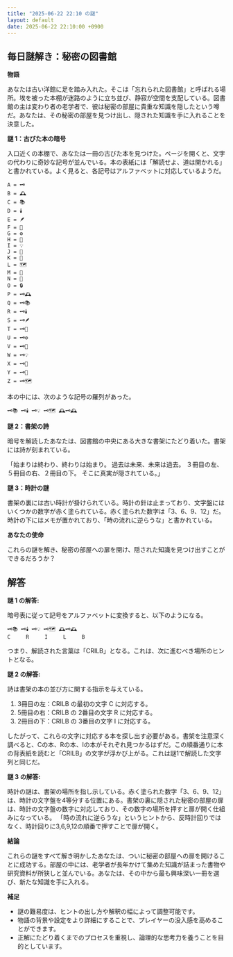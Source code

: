 ```yaml
---
title: "2025-06-22 22:10 の謎"
layout: default
date: 2025-06-22 22:10:00 +0900
---
```

## 毎日謎解き：秘密の図書館

**物語**

あなたは古い洋館に足を踏み入れた。そこは「忘れられた図書館」と呼ばれる場所。埃を被った本棚が迷路のように立ち並び、静寂が空間を支配している。図書館の主は変わり者の老学者で、彼は秘密の部屋に貴重な知識を隠したという噂だ。あなたは、その秘密の部屋を見つけ出し、隠された知識を手に入れることを決意した。

**謎 1：古びた本の暗号**

入口近くの本棚で、あなたは一冊の古びた本を見つけた。ページを開くと、文字の代わりに奇妙な記号が並んでいる。本の表紙には「解読せよ、道は開かれる」と書かれている。よく見ると、各記号はアルファベットに対応しているようだ。

```
A = 🗝️
B = 🕰️
C = 📚
D = 🕯️
E = 🪶
F = 📜
G = ⚙️
H = 🚪
I = 💡
J = 🧭
K = 🔎
L = 🗺️
M = 🎼
N = 🌳
O = 🔒
P = 🗝️🕰️
Q = 🗝️📚
R = 🗝️🕯️
S = 🗝️🪶
T = 🗝️📜
U = 🗝️⚙️
V = 🗝️🚪
W = 🗝️💡
X = 🗝️🧭
Y = 🗝️🔎
Z = 🗝️🗺️
```

本の中には、次のような記号の羅列があった。

```
🗝️📚 🗝️🕯️ 🗝️💡 🗝️🗺️ 🕰️🗝️🕰️
```

**謎 2：書架の詩**

暗号を解読したあなたは、図書館の中央にある大きな書架にたどり着いた。書架には詩が刻まれている。

「始まりは終わり、終わりは始まり。
  過去は未来、未来は過去。
  ３冊目の左、５冊目の右、２冊目の下。
  そこに真実が隠されている。」

**謎 3：時計の謎**

書架の裏には古い時計が掛けられている。時計の針は止まっており、文字盤にはいくつかの数字が赤く塗られている。赤く塗られた数字は「3、6、9、12」だ。時計の下にはメモが置かれており、「時の流れに逆らうな」と書かれている。

**あなたの使命**

これらの謎を解き、秘密の部屋への扉を開け、隠された知識を見つけ出すことができるだろうか？

## 解答

**謎 1 の解答:**

暗号表に従って記号をアルファベットに変換すると、以下のようになる。

```
🗝️📚 🗝️🕯️ 🗝️💡 🗝️🗺️ 🕰️🗝️🕰️
C     R     I     L     B
```

つまり、解読された言葉は「CRILB」となる。これは、次に進むべき場所のヒントとなる。

**謎 2 の解答:**

詩は書架の本の並び方に関する指示を与えている。

1.  3冊目の左：CRILB の最初の文字 C に対応する。
2.  5冊目の右：CRILB の 2番目の文字 R に対応する。
3.  2冊目の下：CRILB の 3番目の文字 I に対応する。

したがって、これらの文字に対応する本を探し出す必要がある。書架を注意深く調べると、Cの本、Rの本、Iの本がそれぞれ見つかるはずだ。この順番通りに本の背表紙を読むと「CRILB」の文字が浮かび上がる。これは謎1で解読した文字列と同じだ。

**謎 3 の解答:**

時計の謎は、書架の場所を指し示している。赤く塗られた数字「3、6、9、12」は、時計の文字盤を4等分する位置にある。書架の裏に隠された秘密の部屋の扉は、時計の文字盤の数字に対応しており、その数字の場所を押すと扉が開く仕組みになっている。
「時の流れに逆らうな」というヒントから、反時計回りではなく、時計回りに3,6,9,12の順番で押すことで扉が開く。

**結論**

これらの謎をすべて解き明かしたあなたは、ついに秘密の部屋への扉を開けることに成功する。部屋の中には、老学者が長年かけて集めた知識が詰まった書物や研究資料が所狭しと並んでいる。あなたは、その中から最も興味深い一冊を選び、新たな知識を手に入れる。

**補足**

*   謎の難易度は、ヒントの出し方や解釈の幅によって調整可能です。
*   物語の背景や設定をより詳細にすることで、プレイヤーの没入感を高めることができます。
*   正解にたどり着くまでのプロセスを重視し、論理的な思考力を養うことを目的としています。
